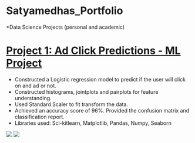 # Satyamedhas_Portfolio
*Data Science Projects (personal and academic)

# [Project 1: Ad Click Predictions - ML Project](https://github.com/SatyamedhasP/Satyamedhas_Portfolio/blob/main/Ad%20click%20predictions.ipynb)
*	Constructed a Logistic regression model to predict if the user will click on and ad or not. 
*	Constructed histograms, jointplots and pairplots for feature understanding.
*	Used Standard Scaler to fit transform the data.
*	Achieved an accuracy score of 96%. Provided the confusion matrix and classification report.
*	Libraries used: Sci-kitlearn, Matplotlib, Pandas, Numpy, Seaborn

![](https://github.com/SatyamedhasP/Satyamedhas_Portfolio/blob/main/ad%20click%20images/Ad%20click%20predictions.png)
![](![](https://github.com/SatyamedhasP/Satyamedhas_Portfolio/blob/main/ad%20click%20images/Ad%20click%20predictions.png))
